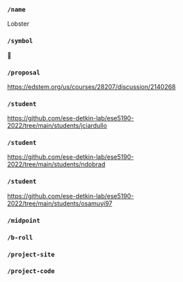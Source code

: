 ### `/name`
Lobster
### `/symbol`
🦞
### `/proposal`
https://edstem.org/us/courses/28207/discussion/2140268
### `/student`
https://github.com/ese-detkin-lab/ese5190-2022/tree/main/students/jciardullo
### `/student`
https://github.com/ese-detkin-lab/ese5190-2022/tree/main/students/ndobrad
### `/student`
https://github.com/ese-detkin-lab/ese5190-2022/tree/main/students/osamuyi97
### `/midpoint`
### `/b-roll`
### `/project-site`
### `/project-code`
